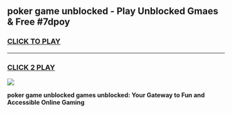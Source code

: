 
## poker game unblocked - Play Unblocked Gmaes & Free #7dpoy
<h3>
<a href="https://news.freeplayer.one?title=poker_game_unblocked&ref=03M">CLICK TO PLAY</a></h3>
<hr>

<h3>
<a href="https://news.freeplayer.one?title=poker_game_unblocked&ref=03M">CLICK 2 PLAY</a>
  
</h3>

<a href="https://news.freeplayer.one?title=poker_game_unblocked&ref=03M"><img src="https://clearcache.store/games.png"></a>


**poker game unblocked games unblocked: Your Gateway to Fun and Accessible Online Gaming**
